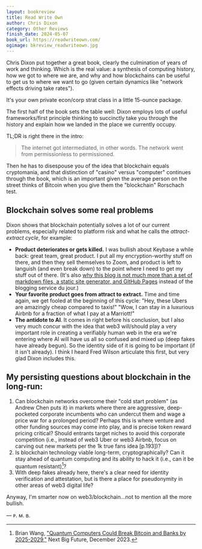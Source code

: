 ```yaml
---
layout: bookreview
title: Read Write Own
author: Chris Dixon
category: Other Reviews
finish_date: 2024-05-07
book_url: https://readwriteown.com/
ogimage: bkreview_readwriteown.jpg
---
```

Chris Dixon put together a great book, clearly the culmination of years of work and thinking. Which is the real value: a synthesis of computing history, how we got to where we are, and why and how blockchains can be useful to get us to where we want to go (given certain dynamics like "network effects driving take rates").

It's your own private econ/corp strat class in a little 15-ounce package.

The first half of the book sets the table well: Dixon employs lots of useful frameworks/first principle thinking to succinctly take you through the history and explain how we landed in the place we currently occupy.

TL;DR is right there in the intro:

> The internet got intermediated, in other words. The network went from permissionless to permissioned.

Then he has to disespouse you of the idea that blockchain equals cryptomania, and that distinction of "casino" versus "computer" continues through the book, which is an important given the average person on the street thinks of Bitcoin when you give them the "blockchain" Rorschach test.

## Blockchain solves some real problems
Dixon shows that blockchain potentially solves a lot of our current problems, especially related to platform risk and what he calls the *attract-extract cycle*, for example:
- **Product deteriorates or gets killed.** I was bullish about Keybase a while back: great team, great product. I put all my encryption-worthy stuff on there, and then they sell themselves to Zoom, and product is left to languish (and even break down) to the point where I need to get my stuff out of there. (It's also [why this blog is not much more than a set of markdown files, a static site generator, and GitHub Pages](/this-site.html) instead of the blogging service du jour.)
- **Your favorite product goes from attract to extract.** Time and time again, we get fooled at the beginning of this cycle: "Hey, these Ubers are amazingly cheap compared to taxis!" "Wow, I can stay in a luxurious Airbnb for a fraction of what I pay at a Marriott!"
- **The antidote to AI**. It comes in right before his conclusion, but I also very much concur with the idea that web3 will/should play a very important role in creating a verifiably human web in the era we're entering where AI will have us all so confused and mixed up (deep fakes have already begun). So the identity side of it is going to be important (if it isn't already). I think I heard Fred Wilson articulate this first, but very glad Dixon includes this.

## My persisting questions about blockchain in the long-run:
1. Can blockchain networks overcome their "cold start problem" (as Andrew Chen puts it) in markets where there are aggressive, deep-pocketed corporate incumbents who can undercut them and wage a price war for a prolonged period? Perhaps this is where venture and other funding sources may come into play, and is precise token reward pricing critical? Should entrants target niches to avoid this corporate competition (i.e., instead of web3 Uber or web3 Airbnb, focus on carving out new markets per the 1k true fans idea [p.193])?
2. Is blockchain technology viable long-term, cryptographically? Can it stay ahead of quantum computing and its ability to hack it (i.e., can it be quantum resistant)[^1]?
3. With deep fakes already here, there's a clear need for identity verification and attestation, but is there a place for pseudonymity in other areas of web3 digital life?

[^1]: Brian Wang, ["Quantum Computers Could Break Bitcoin and Banks by 2025-2029,"](https://www.nextbigfuture.com/2023/12/quantum-computers-could-break-bitcoin-and-banks-by-2025-2029.html) Next Big Future, December 2023.

Anyway, I'm smarter now on web3/blockchain...not to mention all the more bullish.

— ᴘ. ᴍ. ʙ.